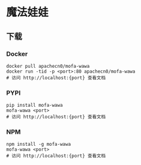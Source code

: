 # 魔法娃娃

## 下载

### Docker

```
docker pull apachecn0/mofa-wawa
docker run -tid -p <port>:80 apachecn0/mofa-wawa
# 访问 http://localhost:{port} 查看文档
```

### PYPI

```
pip install mofa-wawa
mofa-wawa <port>
# 访问 http://localhost:{port} 查看文档
```

### NPM

```
npm install -g mofa-wawa
mofa-wawa <port>
# 访问 http://localhost:{port} 查看文档
```